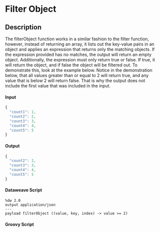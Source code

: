 # Filter Object

## Description

The filterObject function works in a similar fashion to the filter function, however, instead of returning an array, it lists out the key-value pairs in an object and applies an expression that returns only the matching objects. If the expression provided has no matches, the output will return an empty object. Additionally, the expression must only return true or false. If true, it will return the object, and if false the object will be filtered out. To demonstrate this, look at the example below. Notice in the demonstration below, that all values greater than or equal to 2 will return true, and any value that is below 2 will return false. That is why the output does not include the first value that was included in the input.

#### Input
``` javascript
{
  "count1": 1,
  "count2": 2,
  "count3": 3,
  "count4": 4,
  "count5": 5
}
```
#### Output

``` javascript
{
  "count2": 2,
  "count3": 3,
  "count4": 4,
  "count5": 5
}
```

#### Dataweave Script

```
%dw 2.0
output application/json
---
payload filterObject ((value, key, index) -> value >= 2)
```

#### Groovy Script
